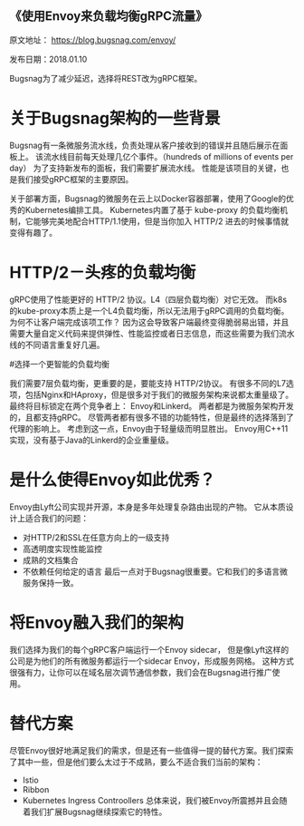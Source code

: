《使用Envoy来负载均衡gRPC流量》
-------------------------------------------

原文地址： https://blog.bugsnag.com/envoy/

发布日期：2018.01.10

Bugsnag为了减少延迟，选择将REST改为gRPC框架。

# 关于Bugsnag架构的一些背景

Bugsnag有一条微服务流水线，负责处理从客户接收到的错误并且随后展示在面板上。
该流水线目前每天处理几亿个事件。（hundreds of millions of events per day）
为了支持新发布的面板，我们需要扩展流水线。 性能是该项目的关键，也是我们接受gRPC框架的主要原因。

关于部署方面，Bugsnag的微服务在云上以Docker容器部署，使用了Google的优秀的Kubernetes编排工具。
Kubernetes内置了基于 kube-proxy 的负载均衡机制，它能够完美地配合HTTP/1.1使用，但是当你加入 HTTP/2 进去的时候事情就变得有趣了。

# HTTP/2－头疼的负载均衡
gRPC使用了性能更好的 HTTP/2 协议。L4（四层负载均衡）对它无效。
而k8s的kube-proxy本质上是一个L4负载均衡，所以无法用于gRPC调用的负载均衡。
为何不让客户端完成该项工作？
因为这会导致客户端最终变得脆弱易出错，并且需要大量自定义代码来提供弹性、性能监控或者日志信息，而这些需要为我们流水线的不同语言重复好几遍。

#选择一个更智能的负载均衡

我们需要7层负载均衡，更重要的是，要能支持 HTTP/2协议。 有很多不同的L7选项，包括Nginx和HAproxy，但是很多对于我们的微服务架构来说都太重量级了。
最终将目标锁定在两个竞争者上： Envoy和Linkerd。 两者都是为微服务架构开发的，且都支持gRPC。
尽管两者都有很多不错的功能特性，但是最终的选择落到了代理的影响上。 考虑到这一点，Envoy由于轻量级而明显胜出。 Envoy用C++11实现，没有基于Java的Linkerd的企业重量级。

# 是什么使得Envoy如此优秀？
Envoy由Lyft公司实现并开源，本身是多年处理复杂路由出现的产物。
它从本质设计上适合我们的问题：
- 对HTTP/2和SSL在任意方向上的一级支持
- 高透明度实现性能监控
- 成熟的文档集合
- 不依赖任何给定的语言
最后一点对于Bugsnag很重要。它和我们的多语言微服务保持一致。

# 将Envoy融入我们的架构
我们选择为我们的每个gRPC客户端运行一个Envoy sidecar， 但是像Lyft这样的公司是为他们的所有微服务都运行一个sidecar Envoy，形成服务网格。
这种方式很强有力，让你可以在域名层次调节通信参数，我们会在Bugsnag进行推广使用。

# 替代方案

尽管Envoy很好地满足我们的需求，但是还有一些值得一提的替代方案。我们探索了其中一些，但是他们要么太过于不成熟，要么不适合我们当前的架构：
- Istio
- Ribbon
- Kubernetes Ingress Controollers
总体来说，我们被Envoy所震撼并且会随着我们扩展Bugsnag继续探索它的特性。
